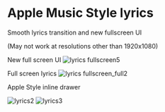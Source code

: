 # Apple Music Style lyrics
Smooth lyrics transition and new fullscreen UI

(May not work at resolutions other than 1920x1080)

New full screen UI
![lyrics fullscreen5](https://user-images.githubusercontent.com/101460787/185414341-0aa183ec-43f5-4da3-a505-f6d7efb2d9ef.jpg)

Full screen lyrics
![lyrics fullscreen_full2](https://user-images.githubusercontent.com/101460787/185416029-2f51f484-0789-4ddb-b1a8-e0923728cad4.jpg)

Apple Style inline drawer

![lyrics2](https://user-images.githubusercontent.com/101460787/185416125-39bf619a-8d91-4269-bf9d-1d39fbac7f53.jpg)
![lyrics3](https://user-images.githubusercontent.com/101460787/185434049-f566b8f0-e011-4cd3-861d-3f6d0c8aa2b0.jpg)
